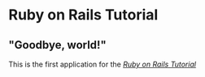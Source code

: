 # Ruby on Rails Tutorial

## "Goodbye, world!"

This is the first application for the
[*Ruby on Rails Tutorial*](http://www.railstutorial.org/)